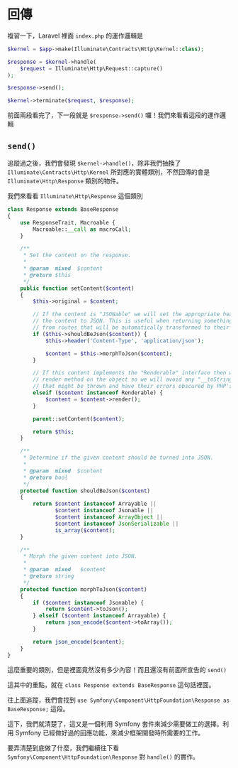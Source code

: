 # 回傳

複習一下，Laravel 裡面 `index.php` 的運作邏輯是

```php
$kernel = $app->make(Illuminate\Contracts\Http\Kernel::class);

$response = $kernel->handle(
    $request = Illuminate\Http\Request::capture()
);

$response->send();

$kernel->terminate($request, $response);
```

前面兩段看完了，下一段就是 `$response->send()` 囉！我們來看看這段的運作邏輯

## `send()`

追蹤過之後，我們會發現 `$kernel->handle()`，除非我們抽換了 `Illuminate\Contracts\Http\Kernel` 所對應的實體類別，不然回傳的會是 `Illuminate\Http\Response` 類別的物件。

我們來看看 `Illuminate\Http\Response` 這個類別

```php
class Response extends BaseResponse
{
    use ResponseTrait, Macroable {
        Macroable::__call as macroCall;
    }

    /**
     * Set the content on the response.
     *
     * @param  mixed  $content
     * @return $this
     */
    public function setContent($content)
    {
        $this->original = $content;

        // If the content is "JSONable" we will set the appropriate header and convert
        // the content to JSON. This is useful when returning something like models
        // from routes that will be automatically transformed to their JSON form.
        if ($this->shouldBeJson($content)) {
            $this->header('Content-Type', 'application/json');

            $content = $this->morphToJson($content);
        }

        // If this content implements the "Renderable" interface then we will call the
        // render method on the object so we will avoid any "__toString" exceptions
        // that might be thrown and have their errors obscured by PHP's handling.
        elseif ($content instanceof Renderable) {
            $content = $content->render();
        }

        parent::setContent($content);

        return $this;
    }

    /**
     * Determine if the given content should be turned into JSON.
     *
     * @param  mixed  $content
     * @return bool
     */
    protected function shouldBeJson($content)
    {
        return $content instanceof Arrayable ||
               $content instanceof Jsonable ||
               $content instanceof ArrayObject ||
               $content instanceof JsonSerializable ||
               is_array($content);
    }

    /**
     * Morph the given content into JSON.
     *
     * @param  mixed   $content
     * @return string
     */
    protected function morphToJson($content)
    {
        if ($content instanceof Jsonable) {
            return $content->toJson();
        } elseif ($content instanceof Arrayable) {
            return json_encode($content->toArray());
        }

        return json_encode($content);
    }
}
```

這麼重要的類別，但是裡面竟然沒有多少內容！而且還沒有前面所宣告的 `send()`

這其中的重點，就在 `class Response extends BaseResponse` 這句話裡面。

往上面追蹤，我們會找到 `use Symfony\Component\HttpFoundation\Response as BaseResponse;` 這段。

這下，我們就清楚了，這又是一個利用 Symfony 套件來減少需要做工的選擇。利用 Symfony 已經做好過的回應功能，來減少框架開發時所需要的工作。

要弄清楚到底做了什麼，我們繼續往下看 `Symfony\Component\HttpFoundation\Response` 對 `handle()` 的實作。

